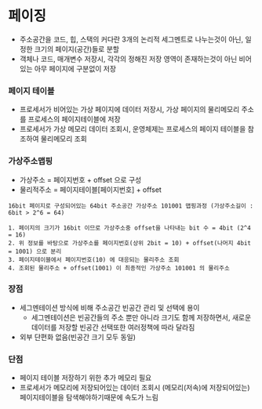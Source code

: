 # 페이징
* 주소공간을 코드, 힙, 스택의 커다란 3개의 논리적 세그멘트로 나누는것이 아닌, 일정한 크기의 페이지(공간)들로 분할
* 객체나 코드, 매개변수 저장시, 각각의 정해진 저장 영역이 존재하는것이 아닌 비어있는 아무 페이지에 구분없이 저장

### 페이지 테이블
* 프로세서가 비어있는 가상 페이지에 데이터 저장시, 가상 페이지의 물리메모리 주소를 프로세스의 페이지테이블에 저장
* 프로세서가 가상 메모리 데이터 조회시, 운영체제는 프로세스의 페이지 테이블을 참조하여 물리메모리 조회

### 가상주소맵핑
* 가상주소 = 페이지번호 + offset 으로 구성
* 물리적주소 = 페이지테이블[페이지번호] + offset

```
16bit 페이지로 구성되어있는 64bit 주소공간 가상주소 101001 맵핑과정 (가상주소길이 : 6bit > 2^6 = 64)

1. 페이지의 크기가 16bit 이므로 가상주소중 offset을 나타내는 bit 수 = 4bit (2^4 = 16)
2. 위 정보를 바탕으로 가상주소를 페이지번호(상위 2bit = 10) + offset(나머지 4bit = 1001) 으로 분리
3. 페이지테이블에서 페이지번호(10) 에 대응되는 물리주소 조회
4. 조회된 물리주소 + offset(1001) 이 최종적인 가상주소 101001 의 물리주소
```

### 장점
* 세그멘테이션 방식에 비해 주소공간 빈공간 관리 및 선택에 용이
   * 세그멘테이션은 빈공간들의 주소 뿐만 아니라 크기도 함께 저장하면서, 새로운 데이터를 저장할 빈공간 선택또한 여러정책에 따라 달라짐
* 외부 단편화 없음(빈공간 크기 모두 동일)

### 단점
* 페이지 테이블 저장하기 위한 추가 메모리 필요
* 프로세서가 메모리에 저장되어있는 데이터 조회시 (메모리(저속)에 저장되어있는) 페이지테이블을 탐색해야하기때문에 속도가 느림